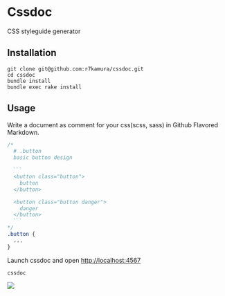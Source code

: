 # Cssdoc
CSS styleguide generator

## Installation
```
git clone git@github.com:r7kamura/cssdoc.git
cd cssdoc
bundle install
bundle exec rake install
```

## Usage
Write a document as comment for your css(scss, sass) in Github Flavored Markdown.

```css
/*
  # .button
  basic button design

　```
  <button class="button">
    button
  </button>

  <button class="button danger">
    danger
  </button>
　```
*/
.button {
  ...
}
```

Launch cssdoc and open [http://localhost:4567](http://localhost:4567)

```
cssdoc
```

![](http://dl.dropbox.com/u/5978869/image/20121216_210857.png)

